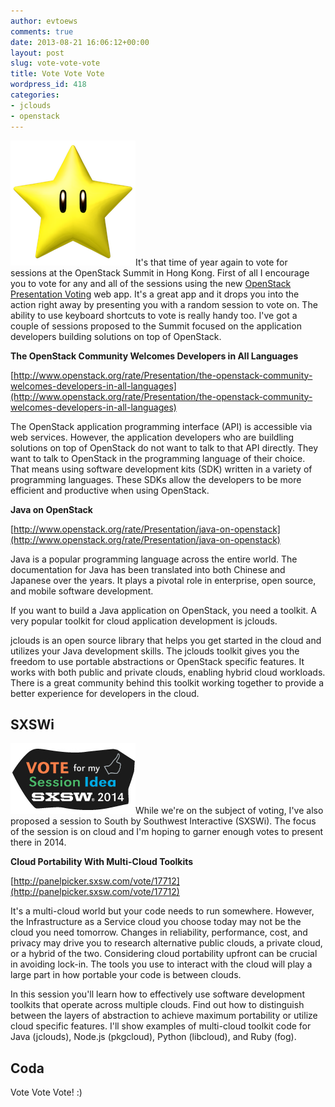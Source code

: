 ```yaml
---
author: evtoews
comments: true
date: 2013-08-21 16:06:12+00:00
layout: post
slug: vote-vote-vote
title: Vote Vote Vote
wordpress_id: 418
categories:
- jclouds
- openstack
---
```


[![Star](/img/posts/newsupermariobros-star.png)](/img/posts/newsupermariobros-star.png)It's that time of year again to vote for sessions at the OpenStack Summit in Hong Kong. First of all I encourage you to vote for any and all of the sessions using the new [OpenStack Presentation Voting](http://www.openstack.org/rate) web app. It's a great app and it drops you into the action right away by presenting you with a random session to vote on. The ability to use keyboard shortcuts to vote is really handy too. I've got a couple of sessions proposed to the Summit focused on the application developers building solutions on top of OpenStack.

**The OpenStack Community Welcomes Developers in All Languages**

[http://www.openstack.org/rate/Presentation/the-openstack-community-welcomes-developers-in-all-languages](http://www.openstack.org/rate/Presentation/the-openstack-community-welcomes-developers-in-all-languages)

The OpenStack application programming interface (API) is accessible via web services. However, the application developers who are buildling solutions on top of OpenStack do not want to talk to that API directly. They want to talk to OpenStack in the programming language of their choice. That means using software development kits (SDK) written in a variety of programming languages. These SDKs allow the developers to be more efficient and productive when using OpenStack.

**Java on OpenStack**

[http://www.openstack.org/rate/Presentation/java-on-openstack](http://www.openstack.org/rate/Presentation/java-on-openstack)

Java is a popular programming language across the entire world. The documentation for Java has been translated into both Chinese and Japanese over the years. It plays a pivotal role in enterprise, open source, and mobile software development.

If you want to build a Java application on OpenStack, you need a toolkit. A very popular toolkit for cloud application development is jclouds.

jclouds is an open source library that helps you get started in the cloud and utilizes your Java development skills. The jclouds toolkit gives you the freedom to use portable abstractions or OpenStack specific features. It works with both public and private clouds, enabling hybrid cloud workloads. There is a great community behind this toolkit working together to provide a better experience for developers in the cloud.


## SXSWi


[![PanelPicker](/img/posts/panelpicker_vote_14-blog.jpg)](/img/posts/panelpicker_vote_14-blog.jpg)While we're on the subject of voting, I've also proposed a session to South by Southwest Interactive (SXSWi). The focus of the session is on cloud and I'm hoping to garner enough votes to present there in 2014.

**Cloud Portability With Multi-Cloud Toolkits**

[http://panelpicker.sxsw.com/vote/17712](http://panelpicker.sxsw.com/vote/17712)

It's a multi-cloud world but your code needs to run somewhere. However, the Infrastructure as a Service cloud you choose today may not be the cloud you need tomorrow. Changes in reliability, performance, cost, and privacy may drive you to research alternative public clouds, a private cloud, or a hybrid of the two.
Considering cloud portability upfront can be crucial in avoiding lock-in. The tools you use to interact with the cloud will play a large part in how portable your code is between clouds.

In this session you'll learn how to effectively use software development toolkits that operate across multiple clouds. Find out how to distinguish between the layers of abstraction to achieve maximum portability or utilize cloud specific features. I'll show examples of multi-cloud toolkit code for Java (jclouds), Node.js (pkgcloud), Python (libcloud), and Ruby (fog).


## Coda


Vote Vote Vote! :)
